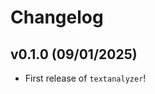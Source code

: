 # Changelog

<!--next-version-placeholder-->

## v0.1.0 (09/01/2025)

- First release of `textanalyzer`!
